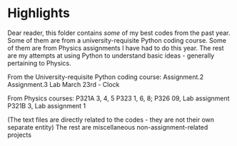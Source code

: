 # Highlights

Dear reader, this folder contains *some* of my best codes from the past year. Some of them are from a university-requisite Python coding course. Some of them are from Physics assignments I have had to do this year. The rest are my attempts at using Python to understand basic ideas - generally pertaining to Physics.


From the University-requisite Python coding course:
Assignment.2
Assignment.3
Lab March 23rd - Clock


From Physics courses:
P321A 3, 4, 5
P323 1, 6, 8; 
P326 09, Lab assignment
P321B 3, Lab assignment 1


(The text files are directly related to the codes - they are not their own separate entity)
The rest are miscellaneous non-assignment-related projects

